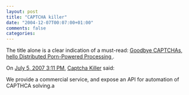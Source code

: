 ```yaml
---
layout: post
title: "CAPTCHA killer"
date: "2004-12-07T00:07:00+01:00"
comments: false
categories: 
---
```


<p>The title alone is a clear indication of a must-read: <a href="http://cheerleader.yoz.com/archives/001819.html">Goodbye CAPTCHAs, hello Distributed Porn-Powered Processing </a>.</p>

<section class="comments">

<div class="comment" id="comment-421">
On <a href="#comment-421" title="Permalink to this comment">July  5, 2007  3:11 PM</a>, <a href="http://www.captchakiller.com" title="http://www.captchakiller.com" rel="nofollow">Captcha Killer</a>
said:
<p>We provide a commercial service, and expose an API for automation of CAPTHCA solving.a</p>


</section>

